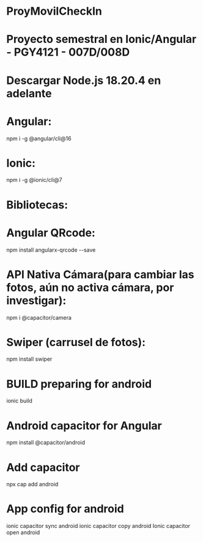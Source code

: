 # ProyMovilCheckIn
# Proyecto semestral en Ionic/Angular - PGY4121 - 007D/008D
# Descargar Node.js 18.20.4 en adelante
# Angular:
npm i -g @angular/cli@16
# Ionic:
npm i -g @ionic/cli@7

# Bibliotecas:
# Angular QRcode:
npm install angularx-qrcode --save
# API Nativa Cámara(para cambiar las fotos, aún no activa cámara, por investigar):
npm i @capacitor/camera
# Swiper (carrusel de fotos):
npm install swiper
# BUILD preparing for android
ionic build
# Android capacitor for Angular
npm install @capacitor/android
# Add capacitor
npx cap add android
# App config for android
ionic capacitor sync android
ionic capacitor copy android
Ionic capacitor open android
